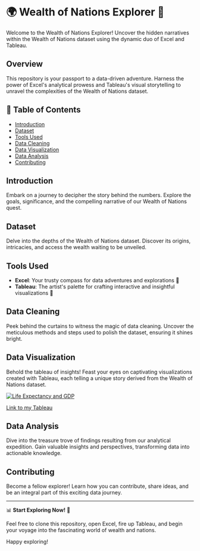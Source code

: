 # 🌍 Wealth of Nations Explorer 🚀

Welcome to the Wealth of Nations Explorer! Uncover the hidden narratives within the Wealth of Nations dataset using the dynamic duo of Excel and Tableau.

## Overview

This repository is your passport to a data-driven adventure. Harness the power of Excel's analytical prowess and Tableau's visual storytelling to unravel the complexities of the Wealth of Nations dataset.

## 📜 Table of Contents

- [Introduction](#introduction)
- [Dataset](#dataset)
- [Tools Used](#tools-used)
- [Data Cleaning](#data-cleaning)
- [Data Visualization](#data-visualization)
- [Data Analysis](#data-analysis)
- [Contributing](#contributing)

## Introduction

Embark on a journey to decipher the story behind the numbers. Explore the goals, significance, and the compelling narrative of our Wealth of Nations quest.

## Dataset

Delve into the depths of the Wealth of Nations dataset. Discover its origins, intricacies, and access the wealth waiting to be unveiled.

## Tools Used

- **Excel**: Your trusty compass for data adventures and explorations 🧭
- **Tableau**: The artist's palette for crafting interactive and insightful visualizations 🎨

## Data Cleaning

Peek behind the curtains to witness the magic of data cleaning. Uncover the meticulous methods and steps used to polish the dataset, ensuring it shines bright.

## Data Visualization

Behold the tableau of insights! Feast your eyes on captivating visualizations created with Tableau, each telling a unique story derived from the Wealth of Nations dataset.

<div class='tableauPlaceholder' id='viz1704818636573' style='position: relative'><noscript><a href='#'><img alt='Life Expectancy and GDP ' src='https:&#47;&#47;public.tableau.com&#47;static&#47;images&#47;As&#47;Assignment1DataViz_17023718351270&#47;LifeExpectancyandGDP&#47;1_rss.png' style='border: none' /></a></noscript><object class='tableauViz'  style='display:none;'><param name='host_url' value='https%3A%2F%2Fpublic.tableau.com%2F' /> <param name='embed_code_version' value='3' /> <param name='site_root' value='' /><param name='name' value='Assignment1DataViz_17023718351270&#47;LifeExpectancyandGDP' /><param name='tabs' value='no' /><param name='toolbar' value='yes' /><param name='static_image' value='https:&#47;&#47;public.tableau.com&#47;static&#47;images&#47;As&#47;Assignment1DataViz_17023718351270&#47;LifeExpectancyandGDP&#47;1.png' /> <param name='animate_transition' value='yes' /><param name='display_static_image' value='yes' /><param name='display_spinner' value='yes' /><param name='display_overlay' value='yes' /><param name='display_count' value='yes' /><param name='language' value='en-US' /></object></div>  

[Link to my Tableau](https://public.tableau.com/views/Assignment1DataViz_17023718351270/LifeExpectancyandGDP?:language=en-US&:display_count=n&:origin=viz_share_link)

## Data Analysis

Dive into the treasure trove of findings resulting from our analytical expedition. Gain valuable insights and perspectives, transforming data into actionable knowledge.

## Contributing

Become a fellow explorer! Learn how you can contribute, share ideas, and be an integral part of this exciting data journey.

---

📊 **Start Exploring Now!** 🚀

Feel free to clone this repository, open Excel, fire up Tableau, and begin your voyage into the fascinating world of wealth and nations.

Happy exploring!

